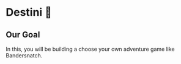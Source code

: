 
# Destini 🤔

## Our Goal

In this, you will be building a choose your own adventure game like Bandersnatch.

